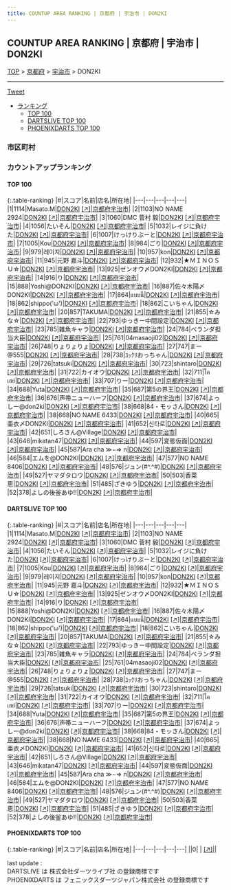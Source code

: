 ```yaml
---
title: COUNTUP AREA RANKING | 京都府 | 宇治市 | DON2KI
---
```

## COUNTUP AREA RANKING | 京都府 | 宇治市 | DON2KI

[TOP](/darts/rank/) > [京都府](/darts/rank/京都府/) > [宇治市](/darts/rank/京都府/宇治市/) > DON2KI

___

<a href="https://twitter.com/share?ref_src=twsrc%5Etfw" data-text="COUNTUP AREA RANKING | 京都府宇治市DON2KI" class="twitter-share-button" data-hashtags="DARTSLIVE,PHOENIXDARTS,darts,ダーツ" data-show-count="false">Tweet</a>

* [ランキング](#カウントアップランキング)
    * [TOP 100](#top-100)
    * [DARTSLIVE TOP 100](#dartslive-top-100)
    * [PHOENIXDARTS TOP 100](#phoenixdarts-top-100)

### 市区町村

<ul>

</ul>

### カウントアップランキング

#### TOP 100



{:.table-ranking}
|#|スコア|名前|店名|所在地|
|---|---|---|---|---|
|1|1114|<span class="rank-name-dl">Masato.M</span>|<a href="/darts/rank/shops/b94129d06d34d3dd0d9b047a20a7ba1e.html">DON2KI</a> <a href="https://search.dartslive.com/jp/shop/b94129d06d34d3dd0d9b047a20a7ba1e">[↗]</a>|<a href="/darts/rank/京都府/宇治市">京都府宇治市</a>|
|2|1103|<span class="rank-name-dl">NO NAME 2924</span>|<a href="/darts/rank/shops/b94129d06d34d3dd0d9b047a20a7ba1e.html">DON2KI</a> <a href="https://search.dartslive.com/jp/shop/b94129d06d34d3dd0d9b047a20a7ba1e">[↗]</a>|<a href="/darts/rank/京都府/宇治市">京都府宇治市</a>|
|3|1060|<span class="rank-name-dl">DMC 菅村 毅</span>|<a href="/darts/rank/shops/b94129d06d34d3dd0d9b047a20a7ba1e.html">DON2KI</a> <a href="https://search.dartslive.com/jp/shop/b94129d06d34d3dd0d9b047a20a7ba1e">[↗]</a>|<a href="/darts/rank/京都府/宇治市">京都府宇治市</a>|
|4|1056|<span class="rank-name-dl">たいそん</span>|<a href="/darts/rank/shops/b94129d06d34d3dd0d9b047a20a7ba1e.html">DON2KI</a> <a href="https://search.dartslive.com/jp/shop/b94129d06d34d3dd0d9b047a20a7ba1e">[↗]</a>|<a href="/darts/rank/京都府/宇治市">京都府宇治市</a>|
|5|1032|<span class="rank-name-dl">レイジに負けた</span>|<a href="/darts/rank/shops/b94129d06d34d3dd0d9b047a20a7ba1e.html">DON2KI</a> <a href="https://search.dartslive.com/jp/shop/b94129d06d34d3dd0d9b047a20a7ba1e">[↗]</a>|<a href="/darts/rank/京都府/宇治市">京都府宇治市</a>|
|6|1007|<span class="rank-name-dl">けっけりぶーと</span>|<a href="/darts/rank/shops/b94129d06d34d3dd0d9b047a20a7ba1e.html">DON2KI</a> <a href="https://search.dartslive.com/jp/shop/b94129d06d34d3dd0d9b047a20a7ba1e">[↗]</a>|<a href="/darts/rank/京都府/宇治市">京都府宇治市</a>|
|7|1005|<span class="rank-name-dl">Kou</span>|<a href="/darts/rank/shops/b94129d06d34d3dd0d9b047a20a7ba1e.html">DON2KI</a> <a href="https://search.dartslive.com/jp/shop/b94129d06d34d3dd0d9b047a20a7ba1e">[↗]</a>|<a href="/darts/rank/京都府/宇治市">京都府宇治市</a>|
|8|984|<span class="rank-name-dl">ごり</span>|<a href="/darts/rank/shops/b94129d06d34d3dd0d9b047a20a7ba1e.html">DON2KI</a> <a href="https://search.dartslive.com/jp/shop/b94129d06d34d3dd0d9b047a20a7ba1e">[↗]</a>|<a href="/darts/rank/京都府/宇治市">京都府宇治市</a>|
|9|979|<span class="rank-name-dl">레이지</span>|<a href="/darts/rank/shops/b94129d06d34d3dd0d9b047a20a7ba1e.html">DON2KI</a> <a href="https://search.dartslive.com/jp/shop/b94129d06d34d3dd0d9b047a20a7ba1e">[↗]</a>|<a href="/darts/rank/京都府/宇治市">京都府宇治市</a>|
|10|957|<span class="rank-name-dl">kon</span>|<a href="/darts/rank/shops/b94129d06d34d3dd0d9b047a20a7ba1e.html">DON2KI</a> <a href="https://search.dartslive.com/jp/shop/b94129d06d34d3dd0d9b047a20a7ba1e">[↗]</a>|<a href="/darts/rank/京都府/宇治市">京都府宇治市</a>|
|11|945|<span class="rank-name-dl">元野 嘉斗</span>|<a href="/darts/rank/shops/b94129d06d34d3dd0d9b047a20a7ba1e.html">DON2KI</a> <a href="https://search.dartslive.com/jp/shop/b94129d06d34d3dd0d9b047a20a7ba1e">[↗]</a>|<a href="/darts/rank/京都府/宇治市">京都府宇治市</a>|
|12|932|<span class="rank-name-dl">★ＭＩＮＯＳＵ☆</span>|<a href="/darts/rank/shops/b94129d06d34d3dd0d9b047a20a7ba1e.html">DON2KI</a> <a href="https://search.dartslive.com/jp/shop/b94129d06d34d3dd0d9b047a20a7ba1e">[↗]</a>|<a href="/darts/rank/京都府/宇治市">京都府宇治市</a>|
|13|925|<span class="rank-name-dl">ゼンオウ〆DON2KI</span>|<a href="/darts/rank/shops/b94129d06d34d3dd0d9b047a20a7ba1e.html">DON2KI</a> <a href="https://search.dartslive.com/jp/shop/b94129d06d34d3dd0d9b047a20a7ba1e">[↗]</a>|<a href="/darts/rank/京都府/宇治市">京都府宇治市</a>|
|14|916|<span class="rank-name-dl">り</span>|<a href="/darts/rank/shops/b94129d06d34d3dd0d9b047a20a7ba1e.html">DON2KI</a> <a href="https://search.dartslive.com/jp/shop/b94129d06d34d3dd0d9b047a20a7ba1e">[↗]</a>|<a href="/darts/rank/京都府/宇治市">京都府宇治市</a>|
|15|888|<span class="rank-name-dl">Yoshi@DON2KI</span>|<a href="/darts/rank/shops/b94129d06d34d3dd0d9b047a20a7ba1e.html">DON2KI</a> <a href="https://search.dartslive.com/jp/shop/b94129d06d34d3dd0d9b047a20a7ba1e">[↗]</a>|<a href="/darts/rank/京都府/宇治市">京都府宇治市</a>|
|16|887|<span class="rank-name-dl">佐々木陽〆DON2KI</span>|<a href="/darts/rank/shops/b94129d06d34d3dd0d9b047a20a7ba1e.html">DON2KI</a> <a href="https://search.dartslive.com/jp/shop/b94129d06d34d3dd0d9b047a20a7ba1e">[↗]</a>|<a href="/darts/rank/京都府/宇治市">京都府宇治市</a>|
|17|864|<span class="rank-name-dl">แบบนี้</span>|<a href="/darts/rank/shops/b94129d06d34d3dd0d9b047a20a7ba1e.html">DON2KI</a> <a href="https://search.dartslive.com/jp/shop/b94129d06d34d3dd0d9b047a20a7ba1e">[↗]</a>|<a href="/darts/rank/京都府/宇治市">京都府宇治市</a>|
|18|862|<span class="rank-name-dl">shippo(&#x27;ω&#x27;)</span>|<a href="/darts/rank/shops/b94129d06d34d3dd0d9b047a20a7ba1e.html">DON2KI</a> <a href="https://search.dartslive.com/jp/shop/b94129d06d34d3dd0d9b047a20a7ba1e">[↗]</a>|<a href="/darts/rank/京都府/宇治市">京都府宇治市</a>|
|18|862|<span class="rank-name-dl">こいちゃん</span>|<a href="/darts/rank/shops/b94129d06d34d3dd0d9b047a20a7ba1e.html">DON2KI</a> <a href="https://search.dartslive.com/jp/shop/b94129d06d34d3dd0d9b047a20a7ba1e">[↗]</a>|<a href="/darts/rank/京都府/宇治市">京都府宇治市</a>|
|20|857|<span class="rank-name-dl">TAKUMA</span>|<a href="/darts/rank/shops/b94129d06d34d3dd0d9b047a20a7ba1e.html">DON2KI</a> <a href="https://search.dartslive.com/jp/shop/b94129d06d34d3dd0d9b047a20a7ba1e">[↗]</a>|<a href="/darts/rank/京都府/宇治市">京都府宇治市</a>|
|21|855|<span class="rank-name-dl">☆みな☆</span>|<a href="/darts/rank/shops/b94129d06d34d3dd0d9b047a20a7ba1e.html">DON2KI</a> <a href="https://search.dartslive.com/jp/shop/b94129d06d34d3dd0d9b047a20a7ba1e">[↗]</a>|<a href="/darts/rank/京都府/宇治市">京都府宇治市</a>|
|22|793|<span class="rank-name-dl">ゆっきー中間設定</span>|<a href="/darts/rank/shops/b94129d06d34d3dd0d9b047a20a7ba1e.html">DON2KI</a> <a href="https://search.dartslive.com/jp/shop/b94129d06d34d3dd0d9b047a20a7ba1e">[↗]</a>|<a href="/darts/rank/京都府/宇治市">京都府宇治市</a>|
|23|785|<span class="rank-name-dl">雑魚キャラ</span>|<a href="/darts/rank/shops/b94129d06d34d3dd0d9b047a20a7ba1e.html">DON2KI</a> <a href="https://search.dartslive.com/jp/shop/b94129d06d34d3dd0d9b047a20a7ba1e">[↗]</a>|<a href="/darts/rank/京都府/宇治市">京都府宇治市</a>|
|24|784|<span class="rank-name-dl">ベランダ担当大臣</span>|<a href="/darts/rank/shops/b94129d06d34d3dd0d9b047a20a7ba1e.html">DON2KI</a> <a href="https://search.dartslive.com/jp/shop/b94129d06d34d3dd0d9b047a20a7ba1e">[↗]</a>|<a href="/darts/rank/京都府/宇治市">京都府宇治市</a>|
|25|761|<span class="rank-name-dl">04masaoji02</span>|<a href="/darts/rank/shops/b94129d06d34d3dd0d9b047a20a7ba1e.html">DON2KI</a> <a href="https://search.dartslive.com/jp/shop/b94129d06d34d3dd0d9b047a20a7ba1e">[↗]</a>|<a href="/darts/rank/京都府/宇治市">京都府宇治市</a>|
|26|748|<span class="rank-name-dl">りょりょりょ</span>|<a href="/darts/rank/shops/b94129d06d34d3dd0d9b047a20a7ba1e.html">DON2KI</a> <a href="https://search.dartslive.com/jp/shop/b94129d06d34d3dd0d9b047a20a7ba1e">[↗]</a>|<a href="/darts/rank/京都府/宇治市">京都府宇治市</a>|
|27|747|<span class="rank-name-dl">まー@555</span>|<a href="/darts/rank/shops/b94129d06d34d3dd0d9b047a20a7ba1e.html">DON2KI</a> <a href="https://search.dartslive.com/jp/shop/b94129d06d34d3dd0d9b047a20a7ba1e">[↗]</a>|<a href="/darts/rank/京都府/宇治市">京都府宇治市</a>|
|28|738|<span class="rank-name-dl">ﾕｯｸﾘおっちゃん</span>|<a href="/darts/rank/shops/b94129d06d34d3dd0d9b047a20a7ba1e.html">DON2KI</a> <a href="https://search.dartslive.com/jp/shop/b94129d06d34d3dd0d9b047a20a7ba1e">[↗]</a>|<a href="/darts/rank/京都府/宇治市">京都府宇治市</a>|
|29|726|<span class="rank-name-dl">tatsuki</span>|<a href="/darts/rank/shops/b94129d06d34d3dd0d9b047a20a7ba1e.html">DON2KI</a> <a href="https://search.dartslive.com/jp/shop/b94129d06d34d3dd0d9b047a20a7ba1e">[↗]</a>|<a href="/darts/rank/京都府/宇治市">京都府宇治市</a>|
|30|723|<span class="rank-name-dl">shintaro</span>|<a href="/darts/rank/shops/b94129d06d34d3dd0d9b047a20a7ba1e.html">DON2KI</a> <a href="https://search.dartslive.com/jp/shop/b94129d06d34d3dd0d9b047a20a7ba1e">[↗]</a>|<a href="/darts/rank/京都府/宇治市">京都府宇治市</a>|
|31|722|<span class="rank-name-dl">カイオウ</span>|<a href="/darts/rank/shops/b94129d06d34d3dd0d9b047a20a7ba1e.html">DON2KI</a> <a href="https://search.dartslive.com/jp/shop/b94129d06d34d3dd0d9b047a20a7ba1e">[↗]</a>|<a href="/darts/rank/京都府/宇治市">京都府宇治市</a>|
|32|711|<span class="rank-name-dl">โคเฮย์</span>|<a href="/darts/rank/shops/b94129d06d34d3dd0d9b047a20a7ba1e.html">DON2KI</a> <a href="https://search.dartslive.com/jp/shop/b94129d06d34d3dd0d9b047a20a7ba1e">[↗]</a>|<a href="/darts/rank/京都府/宇治市">京都府宇治市</a>|
|33|707|<span class="rank-name-dl">りー</span>|<a href="/darts/rank/shops/b94129d06d34d3dd0d9b047a20a7ba1e.html">DON2KI</a> <a href="https://search.dartslive.com/jp/shop/b94129d06d34d3dd0d9b047a20a7ba1e">[↗]</a>|<a href="/darts/rank/京都府/宇治市">京都府宇治市</a>|
|34|688|<span class="rank-name-dl">Yuta</span>|<a href="/darts/rank/shops/b94129d06d34d3dd0d9b047a20a7ba1e.html">DON2KI</a> <a href="https://search.dartslive.com/jp/shop/b94129d06d34d3dd0d9b047a20a7ba1e">[↗]</a>|<a href="/darts/rank/京都府/宇治市">京都府宇治市</a>|
|35|687|<span class="rank-name-dl">第5の界王</span>|<a href="/darts/rank/shops/b94129d06d34d3dd0d9b047a20a7ba1e.html">DON2KI</a> <a href="https://search.dartslive.com/jp/shop/b94129d06d34d3dd0d9b047a20a7ba1e">[↗]</a>|<a href="/darts/rank/京都府/宇治市">京都府宇治市</a>|
|36|676|<span class="rank-name-dl">声帯ニューハーフ</span>|<a href="/darts/rank/shops/b94129d06d34d3dd0d9b047a20a7ba1e.html">DON2KI</a> <a href="https://search.dartslive.com/jp/shop/b94129d06d34d3dd0d9b047a20a7ba1e">[↗]</a>|<a href="/darts/rank/京都府/宇治市">京都府宇治市</a>|
|37|674|<span class="rank-name-dl">よっしー@don2ki</span>|<a href="/darts/rank/shops/b94129d06d34d3dd0d9b047a20a7ba1e.html">DON2KI</a> <a href="https://search.dartslive.com/jp/shop/b94129d06d34d3dd0d9b047a20a7ba1e">[↗]</a>|<a href="/darts/rank/京都府/宇治市">京都府宇治市</a>|
|38|668|<span class="rank-name-dl">84・モッさん</span>|<a href="/darts/rank/shops/b94129d06d34d3dd0d9b047a20a7ba1e.html">DON2KI</a> <a href="https://search.dartslive.com/jp/shop/b94129d06d34d3dd0d9b047a20a7ba1e">[↗]</a>|<a href="/darts/rank/京都府/宇治市">京都府宇治市</a>|
|38|668|<span class="rank-name-dl">NO NAME 6433</span>|<a href="/darts/rank/shops/b94129d06d34d3dd0d9b047a20a7ba1e.html">DON2KI</a> <a href="https://search.dartslive.com/jp/shop/b94129d06d34d3dd0d9b047a20a7ba1e">[↗]</a>|<a href="/darts/rank/京都府/宇治市">京都府宇治市</a>|
|40|665|<span class="rank-name-dl">亜衣〆DON2KI</span>|<a href="/darts/rank/shops/b94129d06d34d3dd0d9b047a20a7ba1e.html">DON2KI</a> <a href="https://search.dartslive.com/jp/shop/b94129d06d34d3dd0d9b047a20a7ba1e">[↗]</a>|<a href="/darts/rank/京都府/宇治市">京都府宇治市</a>|
|41|652|<span class="rank-name-dl">신타로</span>|<a href="/darts/rank/shops/b94129d06d34d3dd0d9b047a20a7ba1e.html">DON2KI</a> <a href="https://search.dartslive.com/jp/shop/b94129d06d34d3dd0d9b047a20a7ba1e">[↗]</a>|<a href="/darts/rank/京都府/宇治市">京都府宇治市</a>|
|42|651|<span class="rank-name-dl">しろさん@Village</span>|<a href="/darts/rank/shops/b94129d06d34d3dd0d9b047a20a7ba1e.html">DON2KI</a> <a href="https://search.dartslive.com/jp/shop/b94129d06d34d3dd0d9b047a20a7ba1e">[↗]</a>|<a href="/darts/rank/京都府/宇治市">京都府宇治市</a>|
|43|646|<span class="rank-name-dl">mikatan47</span>|<a href="/darts/rank/shops/b94129d06d34d3dd0d9b047a20a7ba1e.html">DON2KI</a> <a href="https://search.dartslive.com/jp/shop/b94129d06d34d3dd0d9b047a20a7ba1e">[↗]</a>|<a href="/darts/rank/京都府/宇治市">京都府宇治市</a>|
|44|597|<span class="rank-name-dl">変態仮面</span>|<a href="/darts/rank/shops/b94129d06d34d3dd0d9b047a20a7ba1e.html">DON2KI</a> <a href="https://search.dartslive.com/jp/shop/b94129d06d34d3dd0d9b047a20a7ba1e">[↗]</a>|<a href="/darts/rank/京都府/宇治市">京都府宇治市</a>|
|45|587|<span class="rank-name-dl">Ara cha ≫−⇒ n</span>|<a href="/darts/rank/shops/b94129d06d34d3dd0d9b047a20a7ba1e.html">DON2KI</a> <a href="https://search.dartslive.com/jp/shop/b94129d06d34d3dd0d9b047a20a7ba1e">[↗]</a>|<a href="/darts/rank/京都府/宇治市">京都府宇治市</a>|
|46|584|<span class="rank-name-dl">エムを@DON2KI</span>|<a href="/darts/rank/shops/b94129d06d34d3dd0d9b047a20a7ba1e.html">DON2KI</a> <a href="https://search.dartslive.com/jp/shop/b94129d06d34d3dd0d9b047a20a7ba1e">[↗]</a>|<a href="/darts/rank/京都府/宇治市">京都府宇治市</a>|
|47|577|<span class="rank-name-dl">NO NAME 8406</span>|<a href="/darts/rank/shops/b94129d06d34d3dd0d9b047a20a7ba1e.html">DON2KI</a> <a href="https://search.dartslive.com/jp/shop/b94129d06d34d3dd0d9b047a20a7ba1e">[↗]</a>|<a href="/darts/rank/京都府/宇治市">京都府宇治市</a>|
|48|576|<span class="rank-name-dl">ジュン(#^.^#)</span>|<a href="/darts/rank/shops/b94129d06d34d3dd0d9b047a20a7ba1e.html">DON2KI</a> <a href="https://search.dartslive.com/jp/shop/b94129d06d34d3dd0d9b047a20a7ba1e">[↗]</a>|<a href="/darts/rank/京都府/宇治市">京都府宇治市</a>|
|49|527|<span class="rank-name-dl">ヤマダタロウ</span>|<a href="/darts/rank/shops/b94129d06d34d3dd0d9b047a20a7ba1e.html">DON2KI</a> <a href="https://search.dartslive.com/jp/shop/b94129d06d34d3dd0d9b047a20a7ba1e">[↗]</a>|<a href="/darts/rank/京都府/宇治市">京都府宇治市</a>|
|50|503|<span class="rank-name-dl">香菜恵</span>|<a href="/darts/rank/shops/b94129d06d34d3dd0d9b047a20a7ba1e.html">DON2KI</a> <a href="https://search.dartslive.com/jp/shop/b94129d06d34d3dd0d9b047a20a7ba1e">[↗]</a>|<a href="/darts/rank/京都府/宇治市">京都府宇治市</a>|
|51|485|<span class="rank-name-dl">ざきゆう</span>|<a href="/darts/rank/shops/b94129d06d34d3dd0d9b047a20a7ba1e.html">DON2KI</a> <a href="https://search.dartslive.com/jp/shop/b94129d06d34d3dd0d9b047a20a7ba1e">[↗]</a>|<a href="/darts/rank/京都府/宇治市">京都府宇治市</a>|
|52|378|<span class="rank-name-dl">よしの後釜あゆ!!</span>|<a href="/darts/rank/shops/b94129d06d34d3dd0d9b047a20a7ba1e.html">DON2KI</a> <a href="https://search.dartslive.com/jp/shop/b94129d06d34d3dd0d9b047a20a7ba1e">[↗]</a>|<a href="/darts/rank/京都府/宇治市">京都府宇治市</a>|


#### DARTSLIVE TOP 100



{:.table-ranking}
|#|スコア|名前|店名|所在地|
|---|---|---|---|---|
|1|1114|<span class="rank-name-dl">Masato.M</span>|<a href="/darts/rank/shops/b94129d06d34d3dd0d9b047a20a7ba1e.html">DON2KI</a> <a href="https://search.dartslive.com/jp/shop/b94129d06d34d3dd0d9b047a20a7ba1e">[↗]</a>|<a href="/darts/rank/京都府/宇治市">京都府宇治市</a>|
|2|1103|<span class="rank-name-dl">NO NAME 2924</span>|<a href="/darts/rank/shops/b94129d06d34d3dd0d9b047a20a7ba1e.html">DON2KI</a> <a href="https://search.dartslive.com/jp/shop/b94129d06d34d3dd0d9b047a20a7ba1e">[↗]</a>|<a href="/darts/rank/京都府/宇治市">京都府宇治市</a>|
|3|1060|<span class="rank-name-dl">DMC 菅村 毅</span>|<a href="/darts/rank/shops/b94129d06d34d3dd0d9b047a20a7ba1e.html">DON2KI</a> <a href="https://search.dartslive.com/jp/shop/b94129d06d34d3dd0d9b047a20a7ba1e">[↗]</a>|<a href="/darts/rank/京都府/宇治市">京都府宇治市</a>|
|4|1056|<span class="rank-name-dl">たいそん</span>|<a href="/darts/rank/shops/b94129d06d34d3dd0d9b047a20a7ba1e.html">DON2KI</a> <a href="https://search.dartslive.com/jp/shop/b94129d06d34d3dd0d9b047a20a7ba1e">[↗]</a>|<a href="/darts/rank/京都府/宇治市">京都府宇治市</a>|
|5|1032|<span class="rank-name-dl">レイジに負けた</span>|<a href="/darts/rank/shops/b94129d06d34d3dd0d9b047a20a7ba1e.html">DON2KI</a> <a href="https://search.dartslive.com/jp/shop/b94129d06d34d3dd0d9b047a20a7ba1e">[↗]</a>|<a href="/darts/rank/京都府/宇治市">京都府宇治市</a>|
|6|1007|<span class="rank-name-dl">けっけりぶーと</span>|<a href="/darts/rank/shops/b94129d06d34d3dd0d9b047a20a7ba1e.html">DON2KI</a> <a href="https://search.dartslive.com/jp/shop/b94129d06d34d3dd0d9b047a20a7ba1e">[↗]</a>|<a href="/darts/rank/京都府/宇治市">京都府宇治市</a>|
|7|1005|<span class="rank-name-dl">Kou</span>|<a href="/darts/rank/shops/b94129d06d34d3dd0d9b047a20a7ba1e.html">DON2KI</a> <a href="https://search.dartslive.com/jp/shop/b94129d06d34d3dd0d9b047a20a7ba1e">[↗]</a>|<a href="/darts/rank/京都府/宇治市">京都府宇治市</a>|
|8|984|<span class="rank-name-dl">ごり</span>|<a href="/darts/rank/shops/b94129d06d34d3dd0d9b047a20a7ba1e.html">DON2KI</a> <a href="https://search.dartslive.com/jp/shop/b94129d06d34d3dd0d9b047a20a7ba1e">[↗]</a>|<a href="/darts/rank/京都府/宇治市">京都府宇治市</a>|
|9|979|<span class="rank-name-dl">레이지</span>|<a href="/darts/rank/shops/b94129d06d34d3dd0d9b047a20a7ba1e.html">DON2KI</a> <a href="https://search.dartslive.com/jp/shop/b94129d06d34d3dd0d9b047a20a7ba1e">[↗]</a>|<a href="/darts/rank/京都府/宇治市">京都府宇治市</a>|
|10|957|<span class="rank-name-dl">kon</span>|<a href="/darts/rank/shops/b94129d06d34d3dd0d9b047a20a7ba1e.html">DON2KI</a> <a href="https://search.dartslive.com/jp/shop/b94129d06d34d3dd0d9b047a20a7ba1e">[↗]</a>|<a href="/darts/rank/京都府/宇治市">京都府宇治市</a>|
|11|945|<span class="rank-name-dl">元野 嘉斗</span>|<a href="/darts/rank/shops/b94129d06d34d3dd0d9b047a20a7ba1e.html">DON2KI</a> <a href="https://search.dartslive.com/jp/shop/b94129d06d34d3dd0d9b047a20a7ba1e">[↗]</a>|<a href="/darts/rank/京都府/宇治市">京都府宇治市</a>|
|12|932|<span class="rank-name-dl">★ＭＩＮＯＳＵ☆</span>|<a href="/darts/rank/shops/b94129d06d34d3dd0d9b047a20a7ba1e.html">DON2KI</a> <a href="https://search.dartslive.com/jp/shop/b94129d06d34d3dd0d9b047a20a7ba1e">[↗]</a>|<a href="/darts/rank/京都府/宇治市">京都府宇治市</a>|
|13|925|<span class="rank-name-dl">ゼンオウ〆DON2KI</span>|<a href="/darts/rank/shops/b94129d06d34d3dd0d9b047a20a7ba1e.html">DON2KI</a> <a href="https://search.dartslive.com/jp/shop/b94129d06d34d3dd0d9b047a20a7ba1e">[↗]</a>|<a href="/darts/rank/京都府/宇治市">京都府宇治市</a>|
|14|916|<span class="rank-name-dl">り</span>|<a href="/darts/rank/shops/b94129d06d34d3dd0d9b047a20a7ba1e.html">DON2KI</a> <a href="https://search.dartslive.com/jp/shop/b94129d06d34d3dd0d9b047a20a7ba1e">[↗]</a>|<a href="/darts/rank/京都府/宇治市">京都府宇治市</a>|
|15|888|<span class="rank-name-dl">Yoshi@DON2KI</span>|<a href="/darts/rank/shops/b94129d06d34d3dd0d9b047a20a7ba1e.html">DON2KI</a> <a href="https://search.dartslive.com/jp/shop/b94129d06d34d3dd0d9b047a20a7ba1e">[↗]</a>|<a href="/darts/rank/京都府/宇治市">京都府宇治市</a>|
|16|887|<span class="rank-name-dl">佐々木陽〆DON2KI</span>|<a href="/darts/rank/shops/b94129d06d34d3dd0d9b047a20a7ba1e.html">DON2KI</a> <a href="https://search.dartslive.com/jp/shop/b94129d06d34d3dd0d9b047a20a7ba1e">[↗]</a>|<a href="/darts/rank/京都府/宇治市">京都府宇治市</a>|
|17|864|<span class="rank-name-dl">แบบนี้</span>|<a href="/darts/rank/shops/b94129d06d34d3dd0d9b047a20a7ba1e.html">DON2KI</a> <a href="https://search.dartslive.com/jp/shop/b94129d06d34d3dd0d9b047a20a7ba1e">[↗]</a>|<a href="/darts/rank/京都府/宇治市">京都府宇治市</a>|
|18|862|<span class="rank-name-dl">shippo(&#x27;ω&#x27;)</span>|<a href="/darts/rank/shops/b94129d06d34d3dd0d9b047a20a7ba1e.html">DON2KI</a> <a href="https://search.dartslive.com/jp/shop/b94129d06d34d3dd0d9b047a20a7ba1e">[↗]</a>|<a href="/darts/rank/京都府/宇治市">京都府宇治市</a>|
|18|862|<span class="rank-name-dl">こいちゃん</span>|<a href="/darts/rank/shops/b94129d06d34d3dd0d9b047a20a7ba1e.html">DON2KI</a> <a href="https://search.dartslive.com/jp/shop/b94129d06d34d3dd0d9b047a20a7ba1e">[↗]</a>|<a href="/darts/rank/京都府/宇治市">京都府宇治市</a>|
|20|857|<span class="rank-name-dl">TAKUMA</span>|<a href="/darts/rank/shops/b94129d06d34d3dd0d9b047a20a7ba1e.html">DON2KI</a> <a href="https://search.dartslive.com/jp/shop/b94129d06d34d3dd0d9b047a20a7ba1e">[↗]</a>|<a href="/darts/rank/京都府/宇治市">京都府宇治市</a>|
|21|855|<span class="rank-name-dl">☆みな☆</span>|<a href="/darts/rank/shops/b94129d06d34d3dd0d9b047a20a7ba1e.html">DON2KI</a> <a href="https://search.dartslive.com/jp/shop/b94129d06d34d3dd0d9b047a20a7ba1e">[↗]</a>|<a href="/darts/rank/京都府/宇治市">京都府宇治市</a>|
|22|793|<span class="rank-name-dl">ゆっきー中間設定</span>|<a href="/darts/rank/shops/b94129d06d34d3dd0d9b047a20a7ba1e.html">DON2KI</a> <a href="https://search.dartslive.com/jp/shop/b94129d06d34d3dd0d9b047a20a7ba1e">[↗]</a>|<a href="/darts/rank/京都府/宇治市">京都府宇治市</a>|
|23|785|<span class="rank-name-dl">雑魚キャラ</span>|<a href="/darts/rank/shops/b94129d06d34d3dd0d9b047a20a7ba1e.html">DON2KI</a> <a href="https://search.dartslive.com/jp/shop/b94129d06d34d3dd0d9b047a20a7ba1e">[↗]</a>|<a href="/darts/rank/京都府/宇治市">京都府宇治市</a>|
|24|784|<span class="rank-name-dl">ベランダ担当大臣</span>|<a href="/darts/rank/shops/b94129d06d34d3dd0d9b047a20a7ba1e.html">DON2KI</a> <a href="https://search.dartslive.com/jp/shop/b94129d06d34d3dd0d9b047a20a7ba1e">[↗]</a>|<a href="/darts/rank/京都府/宇治市">京都府宇治市</a>|
|25|761|<span class="rank-name-dl">04masaoji02</span>|<a href="/darts/rank/shops/b94129d06d34d3dd0d9b047a20a7ba1e.html">DON2KI</a> <a href="https://search.dartslive.com/jp/shop/b94129d06d34d3dd0d9b047a20a7ba1e">[↗]</a>|<a href="/darts/rank/京都府/宇治市">京都府宇治市</a>|
|26|748|<span class="rank-name-dl">りょりょりょ</span>|<a href="/darts/rank/shops/b94129d06d34d3dd0d9b047a20a7ba1e.html">DON2KI</a> <a href="https://search.dartslive.com/jp/shop/b94129d06d34d3dd0d9b047a20a7ba1e">[↗]</a>|<a href="/darts/rank/京都府/宇治市">京都府宇治市</a>|
|27|747|<span class="rank-name-dl">まー@555</span>|<a href="/darts/rank/shops/b94129d06d34d3dd0d9b047a20a7ba1e.html">DON2KI</a> <a href="https://search.dartslive.com/jp/shop/b94129d06d34d3dd0d9b047a20a7ba1e">[↗]</a>|<a href="/darts/rank/京都府/宇治市">京都府宇治市</a>|
|28|738|<span class="rank-name-dl">ﾕｯｸﾘおっちゃん</span>|<a href="/darts/rank/shops/b94129d06d34d3dd0d9b047a20a7ba1e.html">DON2KI</a> <a href="https://search.dartslive.com/jp/shop/b94129d06d34d3dd0d9b047a20a7ba1e">[↗]</a>|<a href="/darts/rank/京都府/宇治市">京都府宇治市</a>|
|29|726|<span class="rank-name-dl">tatsuki</span>|<a href="/darts/rank/shops/b94129d06d34d3dd0d9b047a20a7ba1e.html">DON2KI</a> <a href="https://search.dartslive.com/jp/shop/b94129d06d34d3dd0d9b047a20a7ba1e">[↗]</a>|<a href="/darts/rank/京都府/宇治市">京都府宇治市</a>|
|30|723|<span class="rank-name-dl">shintaro</span>|<a href="/darts/rank/shops/b94129d06d34d3dd0d9b047a20a7ba1e.html">DON2KI</a> <a href="https://search.dartslive.com/jp/shop/b94129d06d34d3dd0d9b047a20a7ba1e">[↗]</a>|<a href="/darts/rank/京都府/宇治市">京都府宇治市</a>|
|31|722|<span class="rank-name-dl">カイオウ</span>|<a href="/darts/rank/shops/b94129d06d34d3dd0d9b047a20a7ba1e.html">DON2KI</a> <a href="https://search.dartslive.com/jp/shop/b94129d06d34d3dd0d9b047a20a7ba1e">[↗]</a>|<a href="/darts/rank/京都府/宇治市">京都府宇治市</a>|
|32|711|<span class="rank-name-dl">โคเฮย์</span>|<a href="/darts/rank/shops/b94129d06d34d3dd0d9b047a20a7ba1e.html">DON2KI</a> <a href="https://search.dartslive.com/jp/shop/b94129d06d34d3dd0d9b047a20a7ba1e">[↗]</a>|<a href="/darts/rank/京都府/宇治市">京都府宇治市</a>|
|33|707|<span class="rank-name-dl">りー</span>|<a href="/darts/rank/shops/b94129d06d34d3dd0d9b047a20a7ba1e.html">DON2KI</a> <a href="https://search.dartslive.com/jp/shop/b94129d06d34d3dd0d9b047a20a7ba1e">[↗]</a>|<a href="/darts/rank/京都府/宇治市">京都府宇治市</a>|
|34|688|<span class="rank-name-dl">Yuta</span>|<a href="/darts/rank/shops/b94129d06d34d3dd0d9b047a20a7ba1e.html">DON2KI</a> <a href="https://search.dartslive.com/jp/shop/b94129d06d34d3dd0d9b047a20a7ba1e">[↗]</a>|<a href="/darts/rank/京都府/宇治市">京都府宇治市</a>|
|35|687|<span class="rank-name-dl">第5の界王</span>|<a href="/darts/rank/shops/b94129d06d34d3dd0d9b047a20a7ba1e.html">DON2KI</a> <a href="https://search.dartslive.com/jp/shop/b94129d06d34d3dd0d9b047a20a7ba1e">[↗]</a>|<a href="/darts/rank/京都府/宇治市">京都府宇治市</a>|
|36|676|<span class="rank-name-dl">声帯ニューハーフ</span>|<a href="/darts/rank/shops/b94129d06d34d3dd0d9b047a20a7ba1e.html">DON2KI</a> <a href="https://search.dartslive.com/jp/shop/b94129d06d34d3dd0d9b047a20a7ba1e">[↗]</a>|<a href="/darts/rank/京都府/宇治市">京都府宇治市</a>|
|37|674|<span class="rank-name-dl">よっしー@don2ki</span>|<a href="/darts/rank/shops/b94129d06d34d3dd0d9b047a20a7ba1e.html">DON2KI</a> <a href="https://search.dartslive.com/jp/shop/b94129d06d34d3dd0d9b047a20a7ba1e">[↗]</a>|<a href="/darts/rank/京都府/宇治市">京都府宇治市</a>|
|38|668|<span class="rank-name-dl">84・モッさん</span>|<a href="/darts/rank/shops/b94129d06d34d3dd0d9b047a20a7ba1e.html">DON2KI</a> <a href="https://search.dartslive.com/jp/shop/b94129d06d34d3dd0d9b047a20a7ba1e">[↗]</a>|<a href="/darts/rank/京都府/宇治市">京都府宇治市</a>|
|38|668|<span class="rank-name-dl">NO NAME 6433</span>|<a href="/darts/rank/shops/b94129d06d34d3dd0d9b047a20a7ba1e.html">DON2KI</a> <a href="https://search.dartslive.com/jp/shop/b94129d06d34d3dd0d9b047a20a7ba1e">[↗]</a>|<a href="/darts/rank/京都府/宇治市">京都府宇治市</a>|
|40|665|<span class="rank-name-dl">亜衣〆DON2KI</span>|<a href="/darts/rank/shops/b94129d06d34d3dd0d9b047a20a7ba1e.html">DON2KI</a> <a href="https://search.dartslive.com/jp/shop/b94129d06d34d3dd0d9b047a20a7ba1e">[↗]</a>|<a href="/darts/rank/京都府/宇治市">京都府宇治市</a>|
|41|652|<span class="rank-name-dl">신타로</span>|<a href="/darts/rank/shops/b94129d06d34d3dd0d9b047a20a7ba1e.html">DON2KI</a> <a href="https://search.dartslive.com/jp/shop/b94129d06d34d3dd0d9b047a20a7ba1e">[↗]</a>|<a href="/darts/rank/京都府/宇治市">京都府宇治市</a>|
|42|651|<span class="rank-name-dl">しろさん@Village</span>|<a href="/darts/rank/shops/b94129d06d34d3dd0d9b047a20a7ba1e.html">DON2KI</a> <a href="https://search.dartslive.com/jp/shop/b94129d06d34d3dd0d9b047a20a7ba1e">[↗]</a>|<a href="/darts/rank/京都府/宇治市">京都府宇治市</a>|
|43|646|<span class="rank-name-dl">mikatan47</span>|<a href="/darts/rank/shops/b94129d06d34d3dd0d9b047a20a7ba1e.html">DON2KI</a> <a href="https://search.dartslive.com/jp/shop/b94129d06d34d3dd0d9b047a20a7ba1e">[↗]</a>|<a href="/darts/rank/京都府/宇治市">京都府宇治市</a>|
|44|597|<span class="rank-name-dl">変態仮面</span>|<a href="/darts/rank/shops/b94129d06d34d3dd0d9b047a20a7ba1e.html">DON2KI</a> <a href="https://search.dartslive.com/jp/shop/b94129d06d34d3dd0d9b047a20a7ba1e">[↗]</a>|<a href="/darts/rank/京都府/宇治市">京都府宇治市</a>|
|45|587|<span class="rank-name-dl">Ara cha ≫−⇒ n</span>|<a href="/darts/rank/shops/b94129d06d34d3dd0d9b047a20a7ba1e.html">DON2KI</a> <a href="https://search.dartslive.com/jp/shop/b94129d06d34d3dd0d9b047a20a7ba1e">[↗]</a>|<a href="/darts/rank/京都府/宇治市">京都府宇治市</a>|
|46|584|<span class="rank-name-dl">エムを@DON2KI</span>|<a href="/darts/rank/shops/b94129d06d34d3dd0d9b047a20a7ba1e.html">DON2KI</a> <a href="https://search.dartslive.com/jp/shop/b94129d06d34d3dd0d9b047a20a7ba1e">[↗]</a>|<a href="/darts/rank/京都府/宇治市">京都府宇治市</a>|
|47|577|<span class="rank-name-dl">NO NAME 8406</span>|<a href="/darts/rank/shops/b94129d06d34d3dd0d9b047a20a7ba1e.html">DON2KI</a> <a href="https://search.dartslive.com/jp/shop/b94129d06d34d3dd0d9b047a20a7ba1e">[↗]</a>|<a href="/darts/rank/京都府/宇治市">京都府宇治市</a>|
|48|576|<span class="rank-name-dl">ジュン(#^.^#)</span>|<a href="/darts/rank/shops/b94129d06d34d3dd0d9b047a20a7ba1e.html">DON2KI</a> <a href="https://search.dartslive.com/jp/shop/b94129d06d34d3dd0d9b047a20a7ba1e">[↗]</a>|<a href="/darts/rank/京都府/宇治市">京都府宇治市</a>|
|49|527|<span class="rank-name-dl">ヤマダタロウ</span>|<a href="/darts/rank/shops/b94129d06d34d3dd0d9b047a20a7ba1e.html">DON2KI</a> <a href="https://search.dartslive.com/jp/shop/b94129d06d34d3dd0d9b047a20a7ba1e">[↗]</a>|<a href="/darts/rank/京都府/宇治市">京都府宇治市</a>|
|50|503|<span class="rank-name-dl">香菜恵</span>|<a href="/darts/rank/shops/b94129d06d34d3dd0d9b047a20a7ba1e.html">DON2KI</a> <a href="https://search.dartslive.com/jp/shop/b94129d06d34d3dd0d9b047a20a7ba1e">[↗]</a>|<a href="/darts/rank/京都府/宇治市">京都府宇治市</a>|
|51|485|<span class="rank-name-dl">ざきゆう</span>|<a href="/darts/rank/shops/b94129d06d34d3dd0d9b047a20a7ba1e.html">DON2KI</a> <a href="https://search.dartslive.com/jp/shop/b94129d06d34d3dd0d9b047a20a7ba1e">[↗]</a>|<a href="/darts/rank/京都府/宇治市">京都府宇治市</a>|
|52|378|<span class="rank-name-dl">よしの後釜あゆ!!</span>|<a href="/darts/rank/shops/b94129d06d34d3dd0d9b047a20a7ba1e.html">DON2KI</a> <a href="https://search.dartslive.com/jp/shop/b94129d06d34d3dd0d9b047a20a7ba1e">[↗]</a>|<a href="/darts/rank/京都府/宇治市">京都府宇治市</a>|


#### PHOENIXDARTS TOP 100



{:.table-ranking}
|#|スコア|名前|店名|所在地|
|---|---|---|---|---|
||0|<span class="rank-name-dl"> </span>|<a href="/darts/rank/shops/.html"></a> <a href="">[↗]</a>|<a href="/darts/rank//"></a>|


<div class="footer border-top border-gray-light mt-5 pt-3 text-right text-gray">
    last update : <span style="font-weight: italic" id="foot_last_modified"></span><br />
    DARTSLIVE は 株式会社ダーツライブ社 の登録商標です<br />
    PHOENIXDARTS は フェニックスダーツジャパン株式会社 の登録商標です<br />
</div>

<script src="https://cdnjs.cloudflare.com/ajax/libs/jquery.tablesorter/2.31.3/js/jquery.tablesorter.min.js" integrity="sha512-qzgd5cYSZcosqpzpn7zF2ZId8f/8CHmFKZ8j7mU4OUXTNRd5g+ZHBPsgKEwoqxCtdQvExE5LprwwPAgoicguNg==" crossorigin="anonymous" referrerpolicy="no-referrer"></script>
<link rel="stylesheet" href="https://cdnjs.cloudflare.com/ajax/libs/jquery.tablesorter/2.31.3/css/theme.default.min.css" integrity="sha512-wghhOJkjQX0Lh3NSWvNKeZ0ZpNn+SPVXX1Qyc9OCaogADktxrBiBdKGDoqVUOyhStvMBmJQ8ZdMHiR3wuEq8+w==" crossorigin="anonymous" referrerpolicy="no-referrer" />
<script>
$(function() {
    $(".table-ranking").tablesorter({sortList:[[0, 0]]});
    $("#foot_last_modified").text(formatDate(new Date(document.lastModified), 'yyyy-MM-dd HH:mm:ss'));
});
</script>

<script async src="https://platform.twitter.com/widgets.js" charset="utf-8"></script>